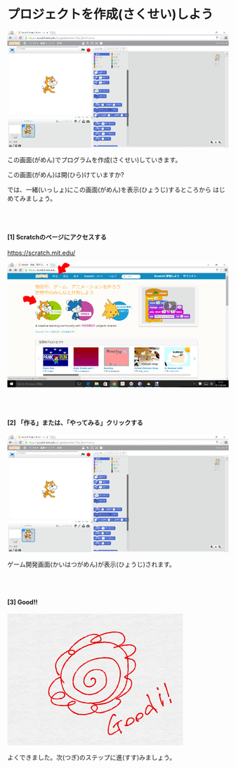 # プロジェクトを作成(さくせい)しよう


![](base001_make_002.png)

この画面(がめん)でプログラムを作成(さくせい)していきます。

この画面(がめん)は開(ひら)けていますか?


では、一緒(いっしょ)にこの画面(がめん)を表示(ひょうじ)するところから
はじめてみましょう。

<br>
<br>

#### [1] Scratchのページにアクセスする
https://scratch.mit.edu/

![](base001_make.png)


<br>
<br>

#### [2] 「作る」または、「やってみる」クリックする

![](base001_make_002.png)

ゲーム開発画面(かいはつがめん)が表示(ひょうじ)されます。

<br>
<br>


#### [3] Good!!


![](../good.png)

よくできました。次(つぎ)のステップに進(すす)みましょう。

